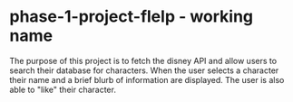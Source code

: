 # phase-1-project-flelp - working name
The purpose of this project is to fetch the disney API and allow users to search their database for characters. When the user selects a character their name and a brief blurb of information are displayed. The user is also able to "like" their character.
